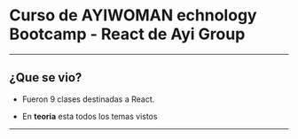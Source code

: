 # Curso de AYIWOMAN echnology Bootcamp - React de Ayi Group

---

## ¿Que se vio?

- Fueron 9 clases destinadas a React.

- En **teoria** esta todos los temas vistos

---

